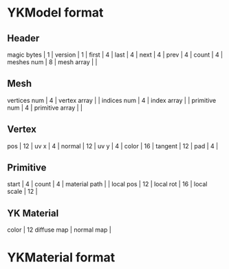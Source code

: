# YKModel format

## Header
magic bytes  | 1 | 
version      | 1 |
first        | 4 |
last         | 4 |
next         | 4 |
prev         | 4 |
count        | 4 |
meshes num   | 8 |
mesh array   |   |

## Mesh
vertices num    | 4 |
vertex array    |   |
indices num     | 4 |
index array     |   |
primitive num   | 4 |
primitive array |   |

## Vertex
pos         | 12 |
uv x        | 4  |
normal      | 12 |
uv y        | 4  |
color       | 16 |
tangent     | 12 |
pad         | 4  |

## Primitive
start         | 4  |
count         | 4  |
material path |    |
local pos     | 12 |
local rot     | 16 |
local scale   | 12 |

##  YK Material
color        | 12
diffuse map  |
normal map   |

# YKMaterial format
